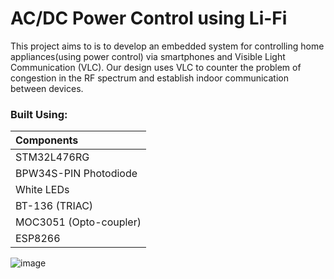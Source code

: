 # AC/DC Power Control using Li-Fi

This project aims to is to develop an embedded system for controlling home appliances(using power control) via smartphones and Visible Light Communication (VLC). Our design uses VLC to counter the problem of congestion in the RF spectrum and establish indoor communication between devices.

### Built Using:

| Components             |
| :--------------------- |
| STM32L476RG            |
| BPW34S-PIN Photodiode  |
| White LEDs             |
| BT-136 (TRIAC)         |
| MOC3051 (Opto-coupler) |
| ESP8266                |

![image](https://user-images.githubusercontent.com/18024497/122681015-e5ff7a80-d20f-11eb-979b-24535b6cb87b.png)
